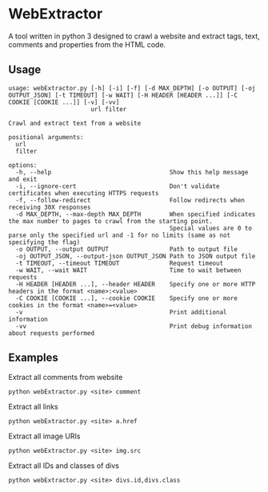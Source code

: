 # WebExtractor
A tool written in python 3 designed to crawl a website and extract tags, text, comments and properties from the HTML code.

## Usage

```
usage: webExtractor.py [-h] [-i] [-f] [-d MAX_DEPTH] [-o OUTPUT] [-oj OUTPUT_JSON] [-t TIMEOUT] [-w WAIT] [-H HEADER [HEADER ...]] [-C COOKIE [COOKIE ...]] [-v] [-vv]
                       url filter

Crawl and extract text from a website

positional arguments:
  url
  filter

options:
  -h, --help                                 Show this help message and exit
  -i, --ignore-cert                          Don't validate certificates when executing HTTPS requests
  -f, --follow-redirect                      Follow redirects when receiving 30X responses
  -d MAX_DEPTH, --max-depth MAX_DEPTH        When specified indicates the max number to pages to crawl from the starting point.
                                             Special values are 0 to parse only the specified url and -1 for no limits (same as not specifying the flag)
  -o OUTPUT, --output OUTPUT                 Path to output file
  -oj OUTPUT_JSON, --output-json OUTPUT_JSON Path to JSON output file
  -t TIMEOUT, --timeout TIMEOUT              Request timeout
  -w WAIT, --wait WAIT                       Time to wait between requests
  -H HEADER [HEADER ...], --header HEADER    Specify one or more HTTP headers in the format <name>:<value>
  -C COOKIE [COOKIE ...], --cookie COOKIE    Specify one or more cookies in the format <name>=<value>
  -v                                         Print additional information
  -vv                                        Print debug information about requests performed

```

## Examples

Extract all comments from website
```
python webExtractor.py <site> comment
```
Extract all links
```
python webExtractor.py <site> a.href
```
Extract all image URIs
```
python webExtractor.py <site> img.src
```
Extract all IDs and classes of divs
```
python webExtractor.py <site> divs.id,divs.class
```
